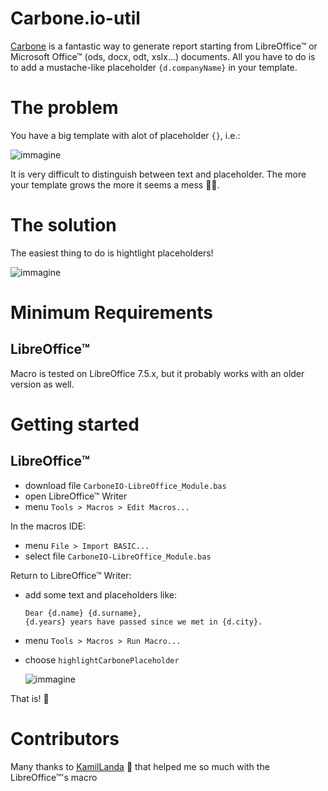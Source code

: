 # Carbone.io-util

[Carbone](https://carbone.io) is a fantastic way to generate report starting from LibreOffice™ or Microsoft Office™ (ods, docx, odt, xslx...) documents.
All you have to do is to add a mustache-like placeholder `{d.companyName}` in your template.


# The problem
You have a big template with alot of placeholder `{}`, i.e.:

![immagine](https://github.com/danibs/Carbone.io-util/assets/30932554/4d5c064e-8bbb-4904-a75b-869ff279d569)

It is very difficult to distinguish between text and placeholder. The more your template grows the more it seems a mess 😵‍💫.


# The solution
The easiest thing to do is hightlight placeholders!

![immagine](https://github.com/danibs/Carbone.io-util/assets/30932554/4acd6873-2644-4ae1-b22a-69fcfdc1e028)


# Minimum Requirements
## LibreOffice™
Macro is tested on LibreOffice 7.5.x, but it probably works with an older version as well.


# Getting started
## LibreOffice™
- download file `CarboneIO-LibreOffice_Module.bas`
- open LibreOffice™ Writer
- menu `Tools > Macros > Edit Macros...`

In the macros IDE:
- menu `File > Import BASIC...`
- select file `CarboneIO-LibreOffice_Module.bas`

Return to LibreOffice™ Writer:
- add some text and placeholders like:
  ```
  Dear {d.name} {d.surname},
  {d.years} years have passed since we met in {d.city}.
  ```
- menu `Tools > Macros > Run Macro...`
- choose `highlightCarbonePlaceholder`

  ![immagine](https://github.com/danibs/Carbone.io-util/assets/30932554/4691ff31-494e-4c0f-bce7-fc2674a1d3c9)


That is! 🥳


# Contributors
Many thanks to [KamilLanda](https://ask.libreoffice.org/u/kamillanda) 💪 that helped me so much with the LibreOffice™'s macro
